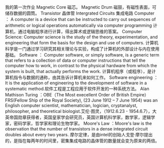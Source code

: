 我的第一次作业
Magnetic Core  磁芯。
Magnetic Drum  磁鼓，有磁性表面，可储存数据的圆筒。
Transistor     晶体管
Intergrated Circuits  集成电路
Computer   ：   A computer is a device that can be instructed to carry out sequences of arithmetic or logical operations automatically via computer programming    计算机，通过电脑程序进行计算，得出算术或逻辑思维的答案。
Computer Science:    Computer science is the study of the theory, experimentation, and engineering that form the basis for the design and use of computers.   计算机科学是一门通过学习研究其相关理论与实验，构成了计算机的外部设计与内在使用基础。
Software  ：    Computer software, or simply software, is a generic term that refers to a collection of data or computer instructions that tell the computer how to work, in contrast to the physical hardware from which the system is built, that actually performs the work.  计算机程序（或程序），是计算机指令与数据的通称，由其告诉计算机来如何工作。
Software engineering ：   It is the application of engineering to the development of software in a systematic method.软件工程是工程应用于软件开发的一种系统方法。
Alan Mathison Turing ：OBE（The Most execellent Order of British Empire） FRS(Fellow Ship of the Royal Society), (23 June 1912 – 7 June 1954) was an English computer scientist, mathematician, logician, cryptanalyst, philosopher, and theoretical biologist.艾伦·图灵，（1912.6.23 - 1954.6.7），大英帝国勋章获得者，英国皇家学会研究员，英国计算机科学家，数学家，逻辑学家，密码学家，哲学家和理论生物学家。
Moore's Law ：Moore's law is the observation that the number of transistors in a dense integrated circuit doubles about every two years. 摩尔定律，是由intel的创始人戈登·摩尔提出的，是指在每两年的时间里，密集集成电路的晶体管的数量就会变为原来的两倍。
